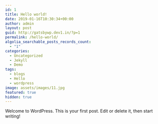 ```yaml
---
id: 1
title: Hello world!
date: 2019-01-16T10:30:34+00:00
author: admin
layout: post
guid: http://gatsbywp.dev1.in/?p=1
permalink: /hello-world/
algolia_searchable_posts_records_count:
  - "1"
categories:
  - Uncategorized
  - Jekyll
  - Demo
tags:
  - blogs
  - Hello
  - wordpress
image: assets/images/11.jpg
featured: true
hidden: true
---
```

Welcome to WordPress. This is your first post. Edit or delete it, then start writing!
